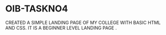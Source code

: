 # OIB-TASKNO4
CREATED A SIMPLE LANDING PAGE OF MY COLLEGE WITH BASIC HTML AND CSS.
IT IS A BEGINNER LEVEL LANDING PAGE .
